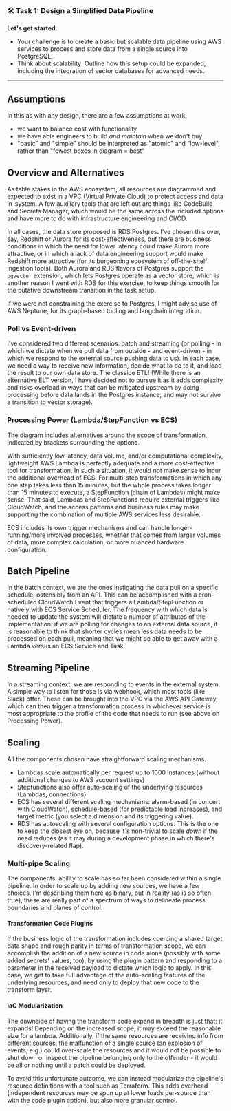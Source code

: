 ### 🛠️ Task 1: Design a Simplified Data Pipeline
**Let's get started:**
- Your challenge is to create a basic but scalable data pipeline using AWS services to process and store data from a single source into PostgreSQL.
- Think about scalability: Outline how this setup could be expanded, including the integration of vector databases for advanced needs.

_________________________________________

## Assumptions

In this as with any design, there are a few assumptions at work: 
- we want to balance cost with functionality 
- we have able engineers to build *and maintain* when we don't buy
- "basic" and "simple" should be interpreted as "atomic" and "low-level", rather than "fewest boxes in diagram = best"

## Overview and Alternatives

As table stakes in the AWS ecosystem, all resources are diagrammed and expected to exist in a VPC (Virtual Private Cloud) to protect access and data in-system. A few auxiliary tools that are left out are things like CodeBuild and Secrets Manager, which would be the same across the included options and have more to do with infrastructure engineering and CI/CD.

In all cases, the data store proposed is RDS Postgres. I've chosen this over, say, Redshift or Aurora for its cost-effectiveness, but there are business conditions in which the need for lower latency could make Aurora more attractive, or in which a lack of data engineering support would make Redshift more attractive (for its burgeoning ecosystem of off-the-shelf ingestion tools). Both Aurora and RDS flavors of Postgres support the `pgvector` extension, which lets Postgres operate as a vector store, which is another reason I went with RDS for this exercise, to keep things smooth for the putative downstream transition in the task setup. 

If we were not constraining the exercise to Postgres, I might advise use of AWS Neptune, for its graph-based tooling and langchain integration.

### Poll vs Event-driven

I've considered two different scenarios: batch and streaming (or polling - in which we dictate when we pull data from outside - and event-driven - in which we respond to the external source pushing data to us). In each case, we need a way to receive new information, decide what to do to it, and load the result to our own data store. The classice ETL! (While there is an alternative ELT version, I have decided not to pursue it as it adds complexity and risks overload in ways that can be mitigated upstream by doing processing before data lands in the Postgres instance, and may not survive a transition to vector storage).

### Processing Power (Lambda/StepFunction vs ECS)

The diagram includes alternatives around the scope of transformation, indicated by brackets surrounding the options.

With sufficiently low latency, data volume, and/or computational complexity, lightweight AWS Lambda is perfectly adequate and a more cost-effective tool for transformation. In such a situation, it would not make sense to incur the additional overhead of ECS. For multi-step transformations in which any one step takes less than 15 minutes, but the whole process takes longer than 15 minutes to execute, a StepFunction (chain of Lambdas) might make sense. That said, Lambdas and StepFunctions require external triggers like CloudWatch, and the access patterns and business rules may make supporting the combination of multiple AWS services less desirable.

ECS includes its own trigger mechanisms and can handle longer-running/more involved processes, whether that comes from larger volumes of data, more complex calculation, or more nuanced hardware configuration.


## Batch Pipeline

In the batch context, we are the ones instigating the data pull on a specific schedule, ostensibly from an API. This can be accomplished with a cron-scheduled CloudWatch Event that triggers a Lambda/StepFunction or natively with ECS Service Scheduler. The frequency with which data is needed to update the system will dictate a number of attributes of the implementation: if we are polling for changes to an external data source, it is reasonable to think that shorter cycles mean less data needs to be processed on each pull, meaning that we might be able to get away with a Lambda versus an ECS Service and Task.

## Streaming Pipeline

In a streaming context, we are responding to events in the external system. A simple way to listen for those is via webhook, which most tools (like Slack) offer. These can be brought into the VPC via the AWS API Gateway, which can then trigger a transformation process in whichever service is most appropriate to the profile of the code that needs to run (see above on Processing Power). 

## Scaling

All the components chosen have straightforward scaling mechanisms. 
- Lambdas scale automatically per request up to 1000 instances (without additional changes to AWS account settings) 
- Stepfunctions also offer auto-scaling of the underlying resources (Lambdas, connections)
- ECS has several different scaling mechanisms: alarm-based (in concert with CloudWatch), schedule-based (for predictable load increases), and target metric (you select a dimension and its triggering value).
- RDS has autoscaling with several configuration options. This is the one to keep the closest eye on, because it's non-trivial to scale *down* if the need reduces (as it may during a development phase in which there's discovery-related flap).

### Multi-pipe Scaling

The components' ability to scale has so far been considered within a single pipeline. In order to scale up by adding new sources, we have a few choices. I'm describing them here as binary, but in reality (as is so often true), these are really part of a spectrum of ways to delineate process boundaries and planes of control.

#### Transformation Code Plugins

If the business logic of the transformation includes coercing a shared target data shape and rough parity in terms of transformation scope, we can accomplish the addition of a new source in code alone (possibly with some added secrets' values, too), by using the plugin pattern and responding to a parameter in the received payload to dictate which logic to apply. In this case, we get to take full advantage of the auto-scaling features of the underlying resources, and need only to deploy that new code to the transform layer.

#### IaC Modularization

The downside of having the transform code expand in breadth is just that: it expands! Depending on the increased scope, it may exceed the reasonable size for a lambda. Additionally, if the same resources are receiving info from different sources, the malfunction of a single source (an explosion of events, e.g.) could over-scale the resources and it would not be possible to shut down or inspect the pipeline belonging only to the offender - it would be all or nothing until a patch could be deployed.

To avoid this unfortunate outcome, we can instead modularize the pipeline's resource definitions with a tool such as Terraform. This adds overhead (independent resources may be spun up at lower loads per-source than with the code plugin option), but also more granular control.
